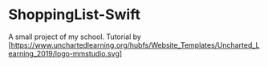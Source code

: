 # ShoppingList-Swift

A small project of my school. Tutorial by [https://www.unchartedlearning.org/hubfs/Website_Templates/Uncharted_Learning_2019/logo-mmstudio.svg]
